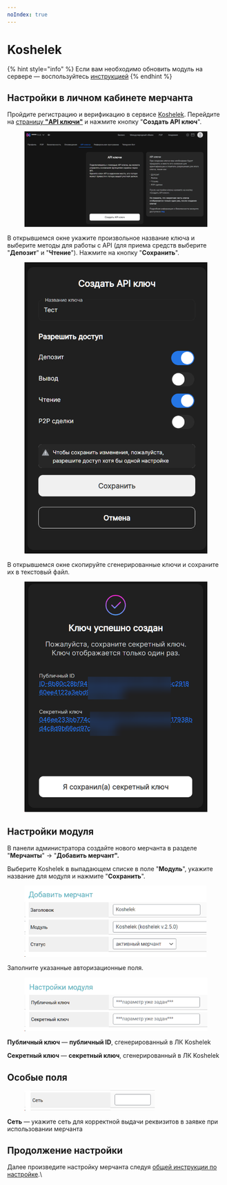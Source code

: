 ```yaml
---
noIndex: true
---
```


# Koshelek

{% hint style="info" %}
Если вам необходимо обновить модуль на сервере — воспользуйтесь [инструкцией](https://premium.gitbook.io/main/osnovnye-nastroiki/faq/obnovlenie-failov-skripta-na-servere/kak-obnovit-faily-na-servere#moduli-merchantov-i-avtovyplat)
{% endhint %}

## Настройки в личном кабинете мерчанта

Пройдите регистрацию и верификацию в сервисе [Koshelek](https://koshelek.ru/). Перейдите на [страницу **"API ключи"**](https://koshelek.ru/account/keysApi) и нажмите кнопку "**Создать API ключ**".

<figure><img src="../../../.gitbook/assets/image (1816).png" alt=""><figcaption></figcaption></figure>

В открывшемся окне укажите произвольное название ключа и выберите методы для работы с API (для приема средств выберите "**Депозит**" и "**Чтение**"). Нажмите на кнопку "**Сохранить**".

<figure><img src="../../../.gitbook/assets/image (1818).png" alt="" width="464"><figcaption></figcaption></figure>

В открывшемся окне скопируйте сгенерированные ключи и сохраните их в текстовый файл.

<figure><img src="../../../.gitbook/assets/image (1819).png" alt="" width="474"><figcaption></figcaption></figure>

## Настройки модуля

В панели администратора создайте нового мерчанта в разделе "**Мерчанты**" -> "**Добавить мерчант".**

Выберите Koshelek в выпадающем списке в поле "**Модуль**", укажите название для модуля и нажмите "**Сохранить**".

<figure><img src="../../../.gitbook/assets/image (1808).png" alt="" width="422"><figcaption></figcaption></figure>

Заполните указанные авторизационные поля.

<figure><img src="../../../.gitbook/assets/image (1810).png" alt="" width="426"><figcaption></figcaption></figure>

**Публичный ключ** — **публичный ID**, сгенерированный в ЛК Koshelek

**Секретный ключ** — **секретный ключ**, сгенерированный в ЛК Koshelek

## Особые поля

<figure><img src="../../../.gitbook/assets/image (1811).png" alt="" width="302"><figcaption></figcaption></figure>

**Сеть** — укажите сеть для корректной выдачи реквизитов в заявке при использовании мерчанта

## Продолжение настройки

Далее произведите настройку мерчанта следуя [общей инструкции по настройке](https://premium.gitbook.io/rukovodstvo-polzovatelya/osnovnye-nastroiki/merchanty-i-avtovyplaty/merchanty/obshie-nastroiki-merchantov).\
